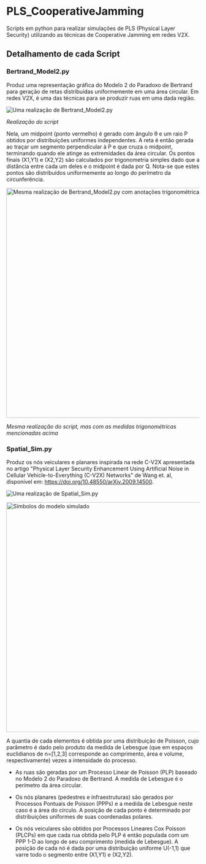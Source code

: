 # PLS_CooperativeJamming 

Scripts em python para realizar simulações de PLS (Physical Layer Security) utilizando as técnicas de Cooperative Jamming em redes V2X.

## Detalhamento de cada Script

### Bertrand_Model2.py

Produz uma representação gráfica do Modelo 2 do Paradoxo de Bertrand para geração de retas distribuídas uniformemente em uma área circular. Em redes V2X, é uma das técnicas para se produzir ruas em uma dada região.

![Uma realização de Bertrand_Model2.py](https://user-images.githubusercontent.com/64433982/156959802-e9ad59b5-8cc7-4ad9-9eca-cd33db863e86.png)

*Realização do script*

Nela, um midpoint (ponto vermelho) é gerado com ângulo &theta; e um raio P obtidos por distribuições uniformes independentes. A reta é então gerada ao traçar um segmento perpendicular à P e que cruza o midpoint, terminando quando ele atinge as extremidades da área circular. Os pontos finais (X1,Y1) e (X2,Y2) são calculados por trigonometria simples dado que a distância entre cada um deles e o midpoint é dada por Q. Nota-se que estes pontos são distribuídos uniformemente ao longo do perímetro da circunferência.  

<img src="https://user-images.githubusercontent.com/64433982/156960904-25f2732b-8845-4f99-a691-b95e1508e740.png" alt="Mesma realização de Bertrand_Model2.py com anotações trigonométrica" width="600"/>

*Mesma realização do script, mas com as medidas trigonométricas mencionadas acima*

### Spatial_Sim.py

Produz os nós veiculares e planares inspirada na rede C-V2X apresentada no artigo "Physical Layer Security Enhancement Using Artificial Noise in Cellular Vehicle-to-Everything (C-V2X) Networks" de Wang et. al, disponível em: https://doi.org/10.48550/arXiv.2009.14500. 

![Uma realização de Spatial_Sim.py](https://user-images.githubusercontent.com/64433982/167932432-1ddd74de-7c9a-402a-a684-0d6dfce78366.png)

<img src="https://user-images.githubusercontent.com/64433982/167931972-496e9e0e-4582-4b7a-9492-56bef98b18f1.png" alt="Símbolos do modelo simulado" width="600"/>

A quantia de cada elementos é obtida por uma distribuição de Poisson, cujo parâmetro é dado pelo produto da medida de Lebesgue (que em espaços euclidianos de n=[1,2,3] corresponde ao comprimento, área e volume, respectivamente) vezes a intensidade do processo.

* As ruas são geradas por um Processo Linear de Poisson (PLP) baseado no Modelo 2 do Paradoxo de Bertrand. A medida de Lebesgue é o perímetro da área circular.

* Os nós planares (pedestres e infraestruturas) são gerados por Processos Pontuais de Poisson (PPPs) e a medida de Lebesgue neste caso é a área do círculo. A posição de cada ponto é determinado por distribuições uniformes de suas coordenadas polares.

* Os nós veiculares são obtidos por Processos Lineares Cox Poisson (PLCPs) em que cada rua obtida pelo PLP é então populada com um PPP 1-D ao longo de seu comprimento (medida de Lebesgue). A posição de cada nó é dada por uma distribuição uniforme U(-1,1) que varre todo o segmento entre (X1,Y1) e (X2,Y2). 
